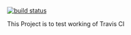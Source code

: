 [![build status](https://travis-ci.org/kumardeepakr3/testTravisCI.svg?branch=master)](https://travis-ci.org/kumardeepakr3/testTravisCI)

This Project is to test working of Travis CI
